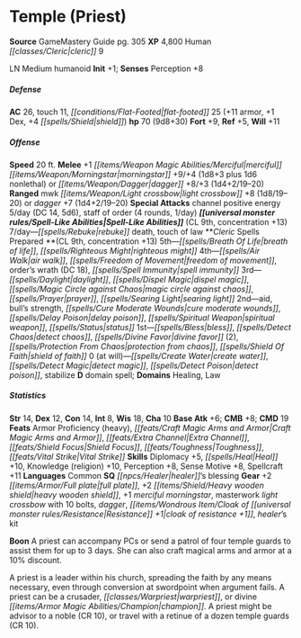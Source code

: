 ﻿---
cssclass: [monsters]
title1: Temple (Priest)
title2: Temple (Priest)
CR: 8
sources:
- name: GameMastery Guide
  page: 305
  link: http://paizo.com/pathfinderRPG/v5748btpy8ffn
XP: 4800
race: Human
classes:
- cleric 9
alignment: LN
size: Medium
type: humanoid
initiative:
  bonus: 1
AC:
  AC: 26
  touch: 11
  flat_footed: 25
  components:
    armor: 11
    dex: 1
    shield: 4
HP:
  HP: 70
  long: 9d8+30
saves:
  fort: 9
  ref: 5
  will: 11
speeds:
  base: 20
attacks:
  melee:
  - - text: +1 merciful morningstar +9/+4 (1d8+3 plus 1d6 nonlethal)
      entries:
      - - damage: 1d8+3
        - damage: 1d6
          type: nonlethal
      attack: +1 merciful morningstar
      bonus:
      - 9
      - 4
  - - text: dagger +8/+3 (1d4+2/19-20)
      entries:
      - - damage: 1d4+2
          crit_range: 19-20
      attack: dagger
      bonus:
      - 8
      - 3
  ranged:
  - - text: mwk light crossbow +8 (1d8/19-20)
      entries:
      - - damage: 1d8
          crit_range: 19-20
      attack: mwk light crossbow
      bonus:
      - 8
  - - text: dagger +7 (1d4+2/19-20)
      entries:
      - - damage: 1d4+2
          crit_range: 19-20
      attack: dagger
      bonus:
      - 7
  special:
  - channel positive energy 5/day (DC 14, 5d6)
  - staff of order (4 rounds, 1/day)
spell_like_abilities:
  entries:
  - name: rebuke death
    source: default
    freq: 7/day
  - name: touch of law
    source: default
    freq: 7/day
  sources:
  - name: default
    CL: 9
    concentration: 13
spells:
  entries:
  - is_domain_spell: true
    name: breath of life
    source: Cleric
    level: 5
  - name: righteous might
    source: Cleric
    level: 5
  - name: air walk
    source: Cleric
    level: 4
  - name: freedom of movement
    source: Cleric
    level: 4
  - is_domain_spell: true
    name: order's wrath
    source: Cleric
    level: 4
    DC: 18
  - name: spell immunity
    source: Cleric
    level: 4
  - name: daylight
    source: Cleric
    level: 3
  - name: dispel magic
    source: Cleric
    level: 3
  - is_domain_spell: true
    name: magic circle against chaos
    source: Cleric
    level: 3
  - name: prayer
    source: Cleric
    level: 3
  - name: searing light
    source: Cleric
    level: 3
  - name: aid
    source: Cleric
    level: 2
  - name: bull's strength
    source: Cleric
    level: 2
  - is_domain_spell: true
    name: cure moderate wounds
    source: Cleric
    level: 2
  - name: delay poison
    source: Cleric
    level: 2
  - name: spiritual weapon
    source: Cleric
    level: 2
  - name: status
    source: Cleric
    level: 2
  - name: bless
    source: Cleric
    level: 1
  - name: detect chaos
    source: Cleric
    level: 1
  - name: divine favor
    source: Cleric
    level: 1
    count: 2
  - is_domain_spell: true
    name: protection from chaos
    source: Cleric
    level: 1
  - name: shield of faith
    source: Cleric
    level: 1
  - name: create water
    source: Cleric
    level: 0
  - name: detect magic
    source: Cleric
    level: 0
  - name: detect poison
    source: Cleric
    level: 0
  - name: stabilize
    source: Cleric
    level: 0
  sources:
  - name: Cleric
    type: prepared
    CL: 9
    concentration: 13
    slots:
      0: at-will
    domains:
    - healing
    - law
ability_scores:
  STR: 14
  DEX: 12
  CON: 14
  INT: 8
  WIS: 18
  CHA: 10
BAB: 6
CMB: 8
CMD: 19
feats:
- name: Armor Proficiency (heavy)
- name: Craft Magic Arms and Armor
- name: Extra Channel
- name: Shield Focus
- name: Toughness
- name: Vital Strike
skills:
  Diplomacy: 5
  Heal: 10
  Knowledge (religion): 10
  Perception: 8
  Sense Motive: 8
  Spellcraft: 11
languages:
- Common
special_qualities:
- healer's blessing
gear:
  gear:
  - +2 full plate
  - +2 heavy wooden shield
  - +1 merciful morningstar
  - masterwork light crossbow with 10 bolts
  - dagger
  - cloak of resistance +1
  - healer's kit
npc_boon: A priest can accompany PCs or send a patrol of four temple guards to assist
  them for up to 3 days. She can also craft magical arms and armor at a 10% discount.
desc_long: A priest is a leader within his church, spreading the faith by any means
  necessary, even through conversion at swordpoint when argument fails. A priest can
  be a crusader, warpriest, or divine champion. A priest might be advisor to a noble
  (CR 10), or travel with a retinue of a dozen temple guards (CR 10).

---

# Temple (Priest)

**Source** GameMastery Guide pg. 305
**XP** 4,800
Human _[[classes/Cleric|cleric]]_ 9

LN Medium humanoid
**Init** +1; **Senses** Perception +8

##### Defense

**AC** 26, touch 11, _[[conditions/Flat-Footed|flat-footed]]_ 25 (+11 armor, +1 Dex, +4 _[[spells/Shield|shield]]_)
**hp** 70 (9d8+30)
**Fort** +9, **Ref** +5, **Will** +11

##### Offense
**Speed** 20 ft.
**Melee** +1 _[[items/Weapon Magic Abilities/Merciful|merciful]]_ _[[items/Weapon/Morningstar|morningstar]]_ +9/+4 (1d8+3 plus 1d6 nonlethal) or _[[items/Weapon/Dagger|dagger]]_ +8/+3 (1d4+2/19–20)
**Ranged** mwk _[[items/Weapon/Light crossbow|light crossbow]]_ +8 (1d8/19–20) or _dagger_ +7 (1d4+2/19–20)
**Special Attacks** channel positive energy 5/day (DC 14, 5d6), staff of order (4 rounds, 1/day)
**_[[universal monster rules/Spell-Like Abilities|Spell-Like Abilities]]_** (CL 9th, concentration +13)
7/day—_[[spells/Rebuke|rebuke]]_ death, touch of law
**_Cleric_ Spells Prepared **(CL 9th, concentration +13)
5th—_[[spells/Breath Of Life|breath of life]]_, _[[spells/Righteous Might|righteous might]]_
4th—_[[spells/Air Walk|air walk]]_, _[[spells/Freedom of Movement|freedom of movement]]_, order’s wrath (DC 18), _[[spells/Spell Immunity|spell immunity]]_
3rd—_[[spells/Daylight|daylight]]_, _[[spells/Dispel Magic|dispel magic]]_, _[[spells/Magic Circle against Chaos|magic circle against chaos]]_, _[[spells/Prayer|prayer]]_, _[[spells/Searing Light|searing light]]_
2nd—aid, bull’s strength, _[[spells/Cure Moderate Wounds|cure moderate wounds]]_, _[[spells/Delay Poison|delay poison]]_, _[[spells/Spiritual Weapon|spiritual weapon]]_, _[[spells/Status|status]]_
1st—_[[spells/Bless|bless]]_, _[[spells/Detect Chaos|detect chaos]]_, _[[spells/Divine Favor|divine favor]]_ (2), _[[spells/Protection From Chaos|protection from chaos]]_, _[[spells/Shield Of Faith|shield of faith]]_
0 (at will)—_[[spells/Create Water|create water]]_, _[[spells/Detect Magic|detect magic]]_, _[[spells/Detect Poison|detect poison]]_, stabilize
**D** domain spell; **Domains** Healing, Law

##### Statistics
**Str** 14, **Dex** 12, **Con** 14, **Int** 8, **Wis** 18, **Cha** 10
**Base Atk** +6; **CMB** +8; **CMD** 19
**Feats** Armor Proficiency (heavy), _[[feats/Craft Magic Arms and Armor|Craft Magic Arms and Armor]]_, _[[feats/Extra Channel|Extra Channel]]_, _[[feats/Shield Focus|Shield Focus]]_, _[[feats/Toughness|Toughness]]_, _[[feats/Vital Strike|Vital Strike]]_
**Skills** Diplomacy +5, _[[spells/Heal|Heal]]_ +10, Knowledge (religion) +10, Perception +8, Sense Motive +8, Spellcraft +11
**Languages** Common
**SQ** _[[npcs/Healer|healer]]_’s blessing
**Gear** +2 _[[items/Armor/Full plate|full plate]]_, +2 _[[items/Shield/Heavy wooden shield|heavy wooden shield]]_, +1 _merciful_ _morningstar_, masterwork _light crossbow_ with 10 bolts, _dagger_, _[[items/Wondrous Item/Cloak of _[[universal monster rules/Resistance|Resistance]]_ +1|cloak of _resistance_ +1]]_, _healer_’s kit

**Boon** A priest can accompany PCs or send a patrol of four temple guards to assist them for up to 3 days. She can also craft magical arms and armor at a 10% discount.

A priest is a leader within his church, spreading the faith by any means necessary, even through conversion at swordpoint when argument fails. A priest can be a crusader, _[[classes/Warpriest|warpriest]]_, or divine _[[items/Armor Magic Abilities/Champion|champion]]_. A priest might be advisor to a noble (CR 10), or travel with a retinue of a dozen temple guards (CR 10).